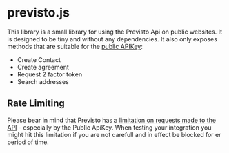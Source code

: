# previsto.js

This library is a small library for using the Previsto Api on public websites. It is designed to be tiny and without any dependencies. It also only exposes methods that are suitable for the [public APIKey](https://docs.previsto.com/help/integration-til-previsto/api-keys):
* Create Contact
* Create agreement
* Request 2 factor token
* Search addresses

## Rate Limiting
Please bear in mind that Previsto has a [limitation on requests made to the API](https://docs.previsto.com/help/api/introduction-to-api#request-limit) - especially by the Public ApiKey. When testing your integration you might hit this limitation if you are not carefull and in effect be blocked for er period of time.
